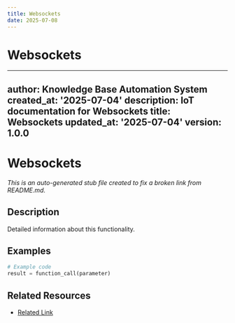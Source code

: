 ```yaml
---
title: Websockets
date: 2025-07-08
---
```


# Websockets

---
author: Knowledge Base Automation System
created_at: '2025-07-04'
description: IoT documentation for Websockets
title: Websockets
updated_at: '2025-07-04'
version: 1.0.0
---

# Websockets

*This is an auto-generated stub file created to fix a broken link from README.md.*

## Description

Detailed information about this functionality.

## Examples

```python
# Example code
result = function_call(parameter)
```

## Related Resources

- [Related Link](./related_resource.md)
